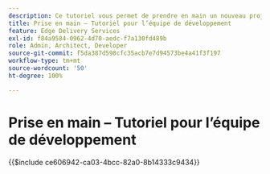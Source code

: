 ```yaml
---
description: Ce tutoriel vous permet de prendre en main un nouveau projet Adobe Experience Manager (AEM). En dix à vingt minutes, vous aurez créé votre propre site et vous pourrez créer, prévisualiser et publier votre contenu, votre style et ajouter de nouveaux blocs.
title: Prise en main – Tutoriel pour l’équipe de développement
feature: Edge Delivery Services
exl-id: f84a9584-0962-4d70-aedc-f7a130fd489b
role: Admin, Architect, Developer
source-git-commit: f5da387d598cfc35acb7e7d94573be4a41f3f197
workflow-type: tm+mt
source-wordcount: '50'
ht-degree: 100%

---
```


# Prise en main – Tutoriel pour l’équipe de développement

{{$include ce606942-ca03-4bcc-82a0-8b14333c9434}}
